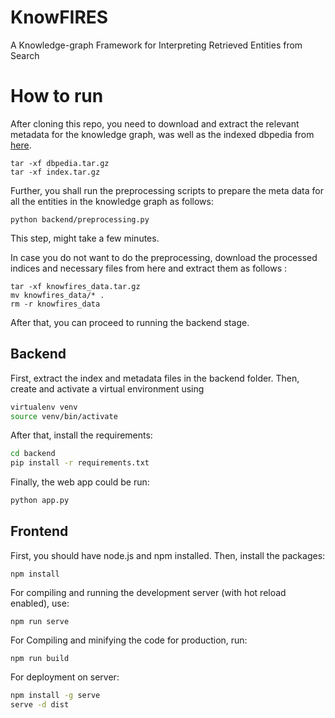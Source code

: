 # KnowFIRES
A Knowledge-graph Framework for Interpreting Retrieved Entities from Search
# How to run

After cloning this repo, you need to download and extract the relevant metadata for the knowledge graph, was well as the indexed dbpedia from [here](https://drive.google.com/drive/folders/1uBGISKdQhHDEfG6ma6HpccSYD8LOiEak?usp=share_link). 

```
tar -xf dbpedia.tar.gz
tar -xf index.tar.gz
```

Further, you shall run the preprocessing scripts to prepare the meta data for all the entities in the knowledge graph as follows:
```
python backend/preprocessing.py
```
This step, might take a few minutes.

In case you do not want to do the preprocessing, download the processed indices and necessary files from here and extract them as follows : 
```
tar -xf knowfires_data.tar.gz
mv knowfires_data/* .
rm -r knowfires_data
```
After that, you can proceed to running the backend stage.
## Backend
First, extract the index and metadata files in the backend folder. Then, create and activate a virtual environment using
```bash
virtualenv venv
source venv/bin/activate
```
After that, install the requirements:
```bash
cd backend
pip install -r requirements.txt
```

Finally, the web app could be run:
```bash
python app.py
```

## Frontend
First, you should have node.js and npm installed. Then, install the packages:
```
npm install
```
For compiling and running the development server (with hot reload enabled), use:
```
npm run serve
```

For Compiling and minifying the code for production, run:
```
npm run build
```

For deployment on server:
```bash
npm install -g serve
serve -d dist
```
